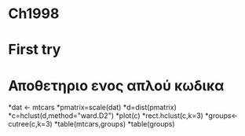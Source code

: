 # Ch1998
# First try
# Αποθετηριο ενος απλού κωδικα
*dat <- mtcars
*pmatrix=scale(dat)
*d=dist(pmatrix)
*c=hclust(d,method="ward.D2")
*plot(c)
*rect.hclust(c,k=3) 
*groups<-cutree(c,k=3)
*table(mtcars,groups)
*table(groups)
